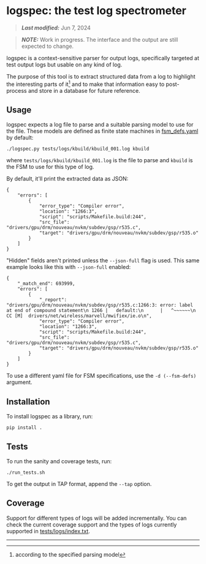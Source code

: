 # logspec: the test log spectrometer

> **_Last modified:_** Jun 7, 2024

> **_NOTE:_** Work in progress. The interface and the output are still
> expected to change.

logspec is a context-sensitive parser for output logs, specifically
targeted at test output logs but usable on any kind of log.

The purpose of this tool is to extract structured data from a log to
highlight the interesting parts of it[^1] and to make that information
easy to post-process and store in a database for future reference.

## Usage

logspec expects a log file to parse and a suitable parsing model to use
for the file. These models are defined as finite state machines in
[fsm_defs.yaml](fsm_defs.yaml) by default:

    ./logspec.py tests/logs/kbuild/kbuild_001.log kbuild

where `tests/logs/kbuild/kbuild_001.log` is the file to parse and
`kbuild` is the FSM to use for this type of log.

By default, it'll print the extracted data as JSON:

    {
        "errors": [
            {
                "error_type": "Compiler error",
                "location": "1266:3",
                "script": "scripts/Makefile.build:244",
                "src_file": "drivers/gpu/drm/nouveau/nvkm/subdev/gsp/r535.c",
                "target": "drivers/gpu/drm/nouveau/nvkm/subdev/gsp/r535.o"
            }
        ]
    }

"Hidden" fields aren't printed unless the `--json-full` flag is
used. This same example looks like this with `--json-full` enabled:

    {
        "_match_end": 693999,
        "errors": [
            {
                "_report": "drivers/gpu/drm/nouveau/nvkm/subdev/gsp/r535.c:1266:3: error: label at end of compound statement\n 1266 |   default:\n      |   ^~~~~~~\n  CC [M]  drivers/net/wireless/marvell/mwifiex/ie.o\n",
                "error_type": "Compiler error",
                "location": "1266:3",
                "script": "scripts/Makefile.build:244",
                "src_file": "drivers/gpu/drm/nouveau/nvkm/subdev/gsp/r535.c",
                "target": "drivers/gpu/drm/nouveau/nvkm/subdev/gsp/r535.o"
            }
        ]
    }

To use a different yaml file for FSM specifications, use the `-d
(--fsm-defs)` argument.

## Installation

To install logspec as a library, run:

    pip install .

## Tests

To run the sanity and coverage tests, run:

    ./run_tests.sh

To get the output in TAP format, append the `--tap` option.

## Coverage

Support for different types of logs will be added incrementally. You can
check the current coverage support and the types of logs currently
supported in [tests/logs/index.txt](tests/logs/index.txt).

---

[^1]: according to the specified parsing model
